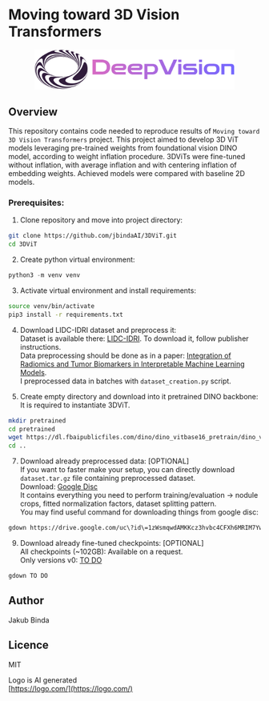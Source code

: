 # Moving toward 3D Vision Transformers
<div align="center">
  <img src="deepvision.png" alt="Logo" width="400"/>
</div>


## Overview
This repository contains code needed to reproduce results of `Moving toward 3D Vision Transformers` project. This project aimed to develop 3D ViT models leveraging pre-trained weights from foundational vision DINO model, according to weight inflation procedure. 3DViTs were fine-tuned without inflation, with average inflation and with centering inflation of embedding weights. Achieved models were compared with baseline 2D models.


### Prerequisites:
1. Clone repository and move into project directory:
```bash
git clone https://github.com/jbindaAI/3DViT.git
cd 3DViT
```
2. Create python virtual environment:
```python
python3 -m venv venv
```
3. Activate virtual environment and install requirements:
```bash
source venv/bin/activate
pip3 install -r requirements.txt
```
4. Download LIDC-IDRI dataset and preprocess it: </br>
Dataset is available there: [LIDC-IDRI](https://www.cancerimagingarchive.net/collection/lidc-idri/). To download it, follow publisher instructions. </br>
Data preprocessing should be done as in a paper: [Integration of Radiomics and Tumor Biomarkers in Interpretable Machine Learning Models](https://doi.org/10.3390/cancers15092459). </br>
I preprocessed data in batches with `dataset_creation.py` script.

5. Create empty directory and download into it pretrained DINO backbone: </br>
It is required to instantiate 3DViT.
```bash
mkdir pretrained
cd pretrained
wget https://dl.fbaipublicfiles.com/dino/dino_vitbase16_pretrain/dino_vitbase16_pretrain.pth
cd ..
```

7. Download already preprocessed data: [OPTIONAL] </br>
If you want to faster make your setup, you can directly download `dataset.tar.gz` file containing preprocessed dataset. </br>
Download: [Google Disc](https://drive.google.com/file/d/1zWsmqwdAMKKcz3hvbc4CFXh6MRIM7Yw9/view?usp=sharing) </br>
It contains everything you need to perform training/evaluation -> nodule crops, fitted normalization factors, dataset splitting pattern. </br>
You may find useful command for downloading things from google disc:
```bash
gdown https://drive.google.com/uc\?id\=1zWsmqwdAMKKcz3hvbc4CFXh6MRIM7Yw9    
```
   
9. Download already fine-tuned checkpoints: [OPTIONAL] </br>
All checkpoints (~102GB): Available on a request. </br>
Only versions v0: [TO DO]() </br>
```bash
gdown TO DO  
```

## Author
Jakub Binda

## Licence
MIT

Logo is AI generated </br>
[https://logo.com/](https://logo.com/)